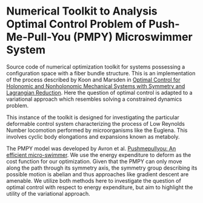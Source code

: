 # Numerical Toolkit to Analysis Optimal Control Problem of Push-Me-Pull-You (PMPY) Microswimmer System

Source code of numerical optimization toolkit for systems possessing a configuration space with a fiber bundle structure. This is an implementation of the process described by Koon and Marsden in [Optimal Control for Holonomic and Nonholonomic Mechanical Systems with Symmetry and Lagrangian Reduction](http://www.cds.caltech.edu/~koon/papers/optimalKM.pdf). Here the question of optimal control is adapted to a variational approach which resembles solving a constrained dynamics problem.

This instance of the toolkit is designed for investigating the particular deformable control system characterizing the process of Low Reynolds Number locomotion performed by microorganisms like the Euglena. This involves cyclic body elongations and expansions known as metaboly.

The PMPY model was developed by Avron et al. [Pushmepullyou: An efficient micro-swimmer](https://arxiv.org/pdf/math-ph/0501049.pdf). We use the energy expenditure to deform as the cost function for our optimization. Given that the PMPY can only move along the path through its symmetry axis, the symmetry group describing its possible motion is abelian and thus approaches like gradient descent are amenable. We utilize both methods here to investigate the question of optimal control with respect to energy expenditure, but aim to highlight the utility of the variational approach.